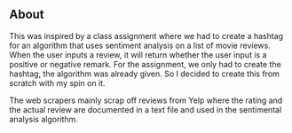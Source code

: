 ## About

This was inspired by a class assignment where we had to create a hashtag for an algorithm that uses sentiment analysis on a list of movie reviews. When the user inputs a review, it will return whether the user input is a positive or negative remark. For the assignment, we only had to create the hashtag, the algorithm was already given. So I decided to create this from scratch with my spin on it. 

The web scrapers mainly scrap off reviews from Yelp where the rating and the actual review are documented in a text file and used in the sentimental analysis algorithm. 
